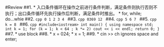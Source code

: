 #Review
##1.
	* 入口条件循环在操作之前进行条件判断，满足条件则执行否则不执行；出口条件循环先执行操作后判断，满足条件时推出。
	* for, while; do...whie
##2.
	```cpp
	0
	1
	2
	3
	4
	```
##3.
	```cpp
	0369
	12
	```
##4.
	```cpp
	5
	6
	7
	```
##5.
	```cpp
	k = 8
	```
##6.
	```cpp
	#include<iostream>
	int main()
	{
		using namespace std;
		int k = 1;
		for (k = 1; k < 64 ; k *= 2)
			cout << i << endl;
		return 0;
	}
	```
##7.
	* use block
##8.
	* x = 024;
	* x = 1;
##9.
	* cin >> ch ignores space and enter;	
